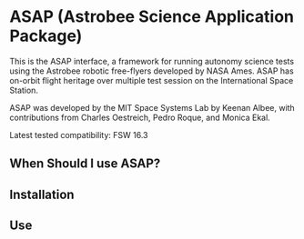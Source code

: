 # ASAP (Astrobee Science Application Package)

This is the ASAP interface, a framework for running autonomy science tests using the Astrobee robotic free-flyers developed by NASA Ames. ASAP has on-orbit flight heritage over multiple test session on the International Space Station.

ASAP was developed by the MIT Space Systems Lab by Keenan Albee, with contributions from Charles Oestreich, Pedro Roque, and Monica Ekal. 

Latest tested compatibility: FSW 16.3

## When Should I use ASAP?

## Installation

## Use


